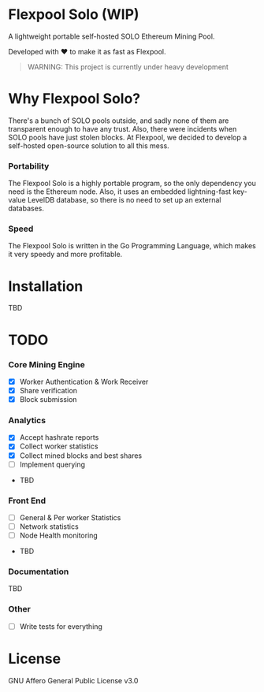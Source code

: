 # Flexpool Solo (WIP)
A lightweight portable self-hosted SOLO Ethereum Mining Pool.

Developed with ❤️ to make it as fast as Flexpool.

> WARNING: This project is currently under heavy development

# Why Flexpool Solo?

There's a bunch of SOLO pools outside, and sadly none of them are transparent enough to have any trust. Also, there were incidents when SOLO pools have just stolen blocks. At Flexpool, we decided to develop a self-hosted open-source solution to all this mess.

### Portability

The Flexpool Solo is a highly portable program, so the only dependency you need is the Ethereum node. Also, it uses an embedded lightning-fast key-value LevelDB database, so there is no need to set up an external databases.

### Speed

The Flexpool Solo is written in the Go Programming Language, which makes it very speedy and more profitable.

# Installation

TBD

# TODO

### Core Mining Engine
- [x] Worker Authentication & Work Receiver
- [x] Share verification
- [x] Block submission

### Analytics
- [x] Accept hashrate reports
- [x] Collect worker statistics
- [x] Collect mined blocks and best shares
- [ ] Implement querying
- TBD

### Front End
- [ ] General & Per worker Statistics
- [ ] Network statistics
- [ ] Node Health monitoring 
- TBD

### Documentation
TBD

### Other
- [ ] Write tests for everything

# License

GNU Affero General Public License v3.0
